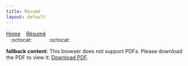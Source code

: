 ```yaml
---
title: Résumé
layout: default
---
```

[Home](/index) &nbsp;&nbsp; [Résumé](/resume) <br />
&nbsp;&nbsp;&nbsp;:octocat:&nbsp;&nbsp;&nbsp;&nbsp;&nbsp;&nbsp;&nbsp;&nbsp;&nbsp;&nbsp;&nbsp;&nbsp;:octocat:

<object data="/pinedo-resume180504.pdf" type="application/pdf" width="100%" height="2200">
   <p><b>fallback content</b>: This browser does not support PDFs. Please download the PDF to view it: <a href="/pinedo-resume180504.pdf">Download PDF</a>.</p>
</object>
